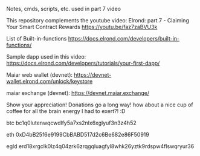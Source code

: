 Notes, cmds, scripts, etc. used in part 7 video

This repository complements the youtube video:
Elrond: part 7 - Claiming Your Smart Contract Rewards
https://youtu.be/faz7zaBVU3k

List of Built-in-functions
https://docs.elrond.com/developers/built-in-functions/

Sample dapp used in this video:
https://docs.elrond.com/developers/tutorials/your-first-dapp/

Maiar web wallet (devnet):
https://devnet-wallet.elrond.com/unlock/keystore

maiar exchange (devnet):
https://devnet.maiar.exchange/

Show your appreciation! Donations go a long way! how about a nice cup of coffee for all the brain energy I had to exert?! :D 

btc
bc1q0lutenwqcwdlfy5a7xs2nlx6xglyuf3n3z4h52

eth
0xD4bB25f6e9199CbBABD517d2c6Be682e86F50919

egld
erd18xrgclk0lz4q04zrk6zrqgqluagfyl8whk26yztk9rdspw4flswqryur36
